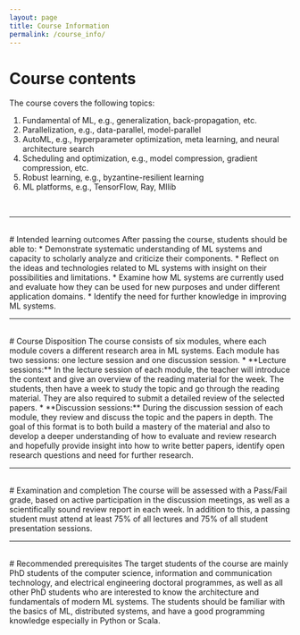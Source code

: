 ```yaml
---
layout: page
title: Course Information
permalink: /course_info/
---
```

# Course contents
The course covers the following topics:
1. Fundamental of ML, e.g., generalization, back-propagation, etc.
2. Parallelization, e.g., data-parallel, model-parallel
3. AutoML, e.g., hyperparameter optimization, meta learning, and neural architecture search
4. Scheduling and optimization, e.g., model compression, gradient compression, etc.
5. Robust learning, e.g., byzantine-resilient learning
6. ML platforms, e.g., TensorFlow, Ray, Mllib

<br>
<hr>
<br>
# Intended learning outcomes
After passing the course, students should be able to:
* Demonstrate systematic understanding of ML systems and capacity to scholarly analyze and criticize their components.
* Reflect on the ideas and technologies related to ML systems with insight on their possibilities and limitations.
* Examine how ML systems are currently used and evaluate how they can be used for new purposes and under different application domains.
* Identify the need for further knowledge in improving ML systems.

<br>
<hr>
<br>
# Course Disposition
The course consists of six modules, where each module covers a different research area in ML systems. Each module has two sessions: one lecture session and one discussion session. 
* **Lecture sessions:** In the lecture session of each module, the teacher will introduce the context and give an overview of the reading material for the week.
The students, then have a week to study the topic and go through the reading material. They are also required to submit a detailed review of the selected papers.
* **Discussion sessions:** During the discussion session of each module, they review and discuss the topic and the papers in depth. The goal of this format is to both build a mastery of the material and also to develop a deeper understanding of how to evaluate and review research and hopefully provide insight into how to write better papers, identify open research questions and need for further research.

<br>
<hr>
<br>
# Examination and completion
The course will be assessed with a Pass/Fail grade, based on active participation in the discussion meetings, as well as a scientifically sound review report in each week. 
In addition to this, a passing student must attend at least 75% of all lectures and 75% of all student presentation sessions.

<br>
<hr>
<br>
# Recommended prerequisites
The target students of the course are mainly PhD students of the computer science, information and communication technology, and electrical engineering doctoral programmes, as well as all other PhD 
students who are interested to know the architecture and fundamentals of modern ML systems. The students should be familiar with the basics of ML, distributed systems, and have a good programming knowledge 
especially in Python or Scala.